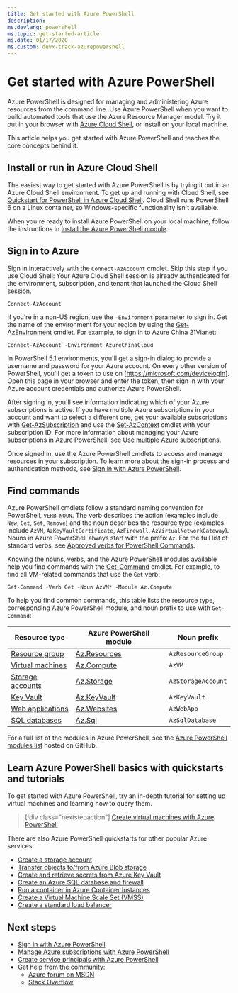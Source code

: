 ```yaml
---
title: Get started with Azure PowerShell
description:
ms.devlang: powershell
ms.topic: get-started-article
ms.date: 01/17/2020 
ms.custom: devx-track-azurepowershell
---
```


# Get started with Azure PowerShell

Azure PowerShell is designed for managing and administering Azure resources from the command line. Use Azure PowerShell when you want to build automated tools that use the Azure Resource Manager model.
Try it out in your browser with [Azure Cloud Shell](/azure/cloud-shell/overview), or install on your
local machine.

This article helps you get started with Azure PowerShell and teaches the core concepts behind it.

## Install or run in Azure Cloud Shell

The easiest way to get started with Azure PowerShell is by trying it out in an Azure Cloud Shell environment.
To get up and running with Cloud Shell, see [Quickstart for PowerShell in Azure Cloud Shell](/azure/cloud-shell/quickstart-powershell).
Cloud Shell runs PowerShell 6 on a Linux container, so Windows-specific functionality isn't available.

When you're ready to install Azure PowerShell on your local machine, follow the instructions in [Install the Azure PowerShell module](install-az-ps.md).

## Sign in to Azure

Sign in interactively with the `Connect-AzAccount` cmdlet. Skip this step if you use Cloud Shell: Your Azure Cloud Shell session is already authenticated
for the environment, subscription, and tenant that launched the Cloud Shell session.

```azurepowershell-interactive
Connect-AzAccount
```

If you're in a non-US region, use the `-Environment` parameter to sign in. Get the name of the environment for your region by using
the [Get-AzEnvironment](/powershell/module/Az.Accounts/Get-AzEnvironment) cmdlet. For example, to sign in to Azure China 21Vianet:

```azurepowershell-interactive
Connect-AzAccount -Environment AzureChinaCloud
```

In PowerShell 5.1 environments, you'll get a sign-in dialog to provide a username and password for your Azure
account. On every other version of PowerShell, you'll get a token to use on [https://microsoft.com/devicelogin].
Open this page in your browser and enter the token, then sign in with your Azure account credentials and
authorize Azure PowerShell.

After signing in, you'll see information indicating which of your Azure subscriptions is active. If you have multiple Azure subscriptions in your
account and want to select a different one, get your available subscriptions with [Get-AzSubscription](/powershell/module/az.accounts/get-azsubscription) and use the [Set-AzContext](/powershell/module/az.accounts/set-azcontext) cmdlet with your subscription ID.
For more information about managing your Azure subscriptions in Azure PowerShell, see [Use multiple Azure subscriptions](manage-subscriptions-azureps.md).

Once signed in, use the Azure PowerShell cmdlets to access and manage resources in your subscription. To learn more about
the sign-in process and authentication methods, see [Sign in with Azure PowerShell](authenticate-azureps.md).

## Find commands

Azure PowerShell cmdlets follow a standard naming convention for PowerShell, `VERB-NOUN`. The verb describes the action (examples include `New`, `Get`, `Set`, `Remove`)
and the noun describes the resource type (examples include `AzVM`, `AzKeyVaultCertificate`, `AzFirewall`, `AzVirtualNetworkGateway`). Nouns in Azure PowerShell always start with the prefix `Az`. For the full list of standard verbs, see [Approved verbs for PowerShell Commands](/powershell/scripting/developer/cmdlet/approved-verbs-for-windows-powershell-commands).

Knowing the nouns, verbs, and the Azure PowerShell modules available help you find commands with the [Get-Command](/powershell/module/microsoft.powershell.core/get-command) cmdlet. For example, to find all VM-related commands that use the `Get` verb:

```powershell-interactive
Get-Command -Verb Get -Noun AzVM* -Module Az.Compute
```

To help you find common commands, this table lists the resource type, corresponding Azure PowerShell module, and noun prefix to use with `Get-Command`:

| Resource type | Azure PowerShell module | Noun prefix |
|---------------|-------------------------|----------------|
| [Resource group](/azure/azure-resource-manager/resource-group-overview) | [Az.Resources](/powershell/module/az.resources#resources) | `AzResourceGroup` |
| [Virtual machines](/azure/virtual-machines) | [Az.Compute](/powershell/module/az.compute#virtual_machines) | `AzVM` |
| [Storage accounts](/azure/storage/common/storage-introduction) | [Az.Storage](/powershell/module/az.storage/) | `AzStorageAccount` |
| [Key Vault](/azure/key-vault/key-vault-whatis) | [Az.KeyVault](/powershell/module/az.keyvault) | `AzKeyVault` |
| [Web applications](/azure/app-service) | [Az.Websites](/powershell/module/az.websites) | `AzWebApp` |
| [SQL databases](/azure/sql-database) | [Az.Sql](/powershell/module/az.sql) | `AzSqlDatabase` |

For a full list of the modules in Azure PowerShell, see the [Azure PowerShell modules list](https://github.com/Azure/azure-powershell/blob/master/documentation/azure-powershell-modules.md) hosted on GitHub.

## Learn Azure PowerShell basics with quickstarts and tutorials

To get started with Azure PowerShell, try an in-depth tutorial for setting up virtual machines and
learning how to query them.

> [!div class="nextstepaction"]
> [Create virtual machines with Azure PowerShell](azureps-vm-tutorial.yml)

There are also Azure PowerShell quickstarts for other popular Azure services:

* [Create a storage account](/azure/storage/common/storage-quickstart-create-account?tabs=azure-powershell)
* [Transfer objects to/from Azure Blob storage](/azure/storage/blobs/storage-quickstart-blobs-powershell)
* [Create and retrieve secrets from Azure Key Vault](/azure/key-vault/quick-create-powershell)
* [Create an Azure SQL database and firewall](/azure/sql-database/scripts/sql-database-create-and-configure-database-powershell)
* [Run a container in Azure Container Instances](/azure/container-instances/container-instances-quickstart-powershell)
* [Create a Virtual Machine Scale Set (VMSS)](/azure/virtual-machine-scale-sets/quick-create-powershell)
* [Create a standard load balancer](/azure/load-balancer/quickstart-create-standard-load-balancer-powershell)

## Next steps

* [Sign in with Azure PowerShell](authenticate-azureps.md)
* [Manage Azure subscriptions with Azure PowerShell](manage-subscriptions-azureps.md)
* [Create service principals with Azure PowerShell](create-azure-service-principal-azureps.md)
* Get help from the community:
  * [Azure forum on MSDN](https://go.microsoft.com/fwlink/p/?LinkId=320212)
  * [Stack Overflow](https://go.microsoft.com/fwlink/?LinkId=320213)

